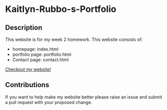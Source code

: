 # Kaitlyn-Rubbo-s-Portfolio

## Description

This website is for my week 2 homework. This website consists of:

- homepage: index.html
- portfolio page: portfolio.html
- Contact page: contact.html

[Checkout my website!](https://rubbokate.github.io/week2homework/)

## Contributions

If you want to help make my website better please raise an issue and submit a pull request with your proposed change.